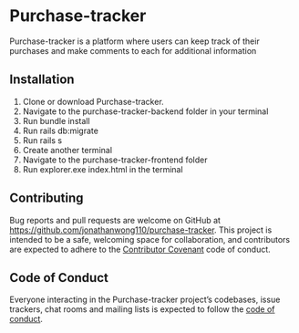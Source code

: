# Purchase-tracker

Purchase-tracker is a platform where users can keep track of their purchases and make comments to each for additional information

## Installation

1.	Clone or download Purchase-tracker.
2.	Navigate to the purchase-tracker-backend folder in your terminal
3.	Run bundle install
4.	Run rails db:migrate
5.	Run rails s
6.	Create another terminal
7.	Navigate to the purchase-tracker-frontend folder
8.	Run explorer.exe index.html in the terminal


## Contributing

Bug reports and pull requests are welcome on GitHub at https://github.com/jonathanwong110/purchase-tracker. This project is intended to be a safe, welcoming space for collaboration, and contributors are expected to adhere to the [Contributor Covenant](http://contributor-covenant.org) code of conduct.

## Code of Conduct
	
Everyone interacting in the Purchase-tracker project’s codebases, issue trackers, chat rooms and mailing lists is expected to follow the [code of conduct](https://github.com/jonathanwong110/purchase-tracker).
